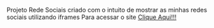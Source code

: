 Projeto Rede Sociais criado com o intuito de mostrar as minhas redes sociais utilizando iframes
Para acessar o site <a href="https://kaikerenan.github.io/projeto-rede-sociais/">Clique Aqui!!!</a>
